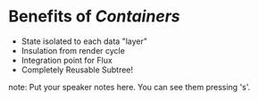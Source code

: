 #  Benefits of <em class="highlight">Containers</em>

* State isolated to each data "layer"
* Insulation from render cycle
* Integration point for Flux
* Completely Reusable Subtree!

note:
    Put your speaker notes here.
    You can see them pressing 's'.
